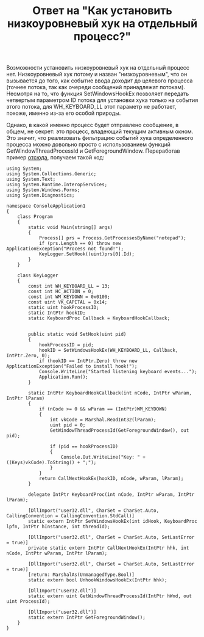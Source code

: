 ﻿---
title: "Ответ на \"Как установить низкоуровневый хук на отдельный процесс?\""
se.owner.user_id: 240512
se.owner.display_name: "MSDN.WhiteKnight"
se.owner.link: "https://ru.stackoverflow.com/users/240512/msdn-whiteknight"
se.answer_id: 946370
se.question_id: 946095
se.post_type: answer
se.score: 3
se.is_accepted: True
---
<p>Возможности установить низкоуровневый хук на отдельный процесс нет. Низкоуровневый хук потому и назван "низкоуровневым", что он вызывается до того, как событие ввода доходит до целевого процесса (точнее потока, так как очереди сообщений принадлежат потокам). Несмотря на то, что функция SetWindowsHookEx позволяет передать четвертым параметром ID потока для установки хука только на события этого потока, для WH_KEYBOARD_LL этот параметр не работает, похоже, именно из-за его особой природы.</p>

<p>Однако, в какой именно процесс будет отправлено сообщение, в общем, не секрет: это процесс, владеющий текущим активным окном. Это значит, что реализовать фильтрацию событий хука определенного процесса можно довольно просто с использованием функций GetWindowThreadProcessId и GetForegroundWindow. Переработав пример <a href="https://ru.stackoverflow.com/a/880287/240512">отсюда</a>, получаем такой код:</p>

<pre><code>using System;
using System.Collections.Generic;
using System.Text;
using System.Runtime.InteropServices;
using System.Windows.Forms;
using System.Diagnostics;

namespace ConsoleApplication1
{
    class Program
    {
        static void Main(string[] args)
        {
            Process[] prs = Process.GetProcessesByName("notepad");
            if (prs.Length == 0) throw new ApplicationException("Process not found!");
            KeyLogger.SetHook((uint)prs[0].Id);
        }
    }

    class KeyLogger
    {
        const int WH_KEYBOARD_LL = 13;
        const int HC_ACTION = 0;
        const int WM_KEYDOWN = 0x0100;
        const uint VK_CAPITAL = 0x14;        
        static uint hookProcessID;
        static IntPtr hookID;
        static KeyboardProc Callback = KeyboardHookCallback;


        public static void SetHook(uint pid)
        {
            hookProcessID = pid;
            hookID = SetWindowsHookEx(WH_KEYBOARD_LL, Callback, IntPtr.Zero, 0);
            if (hookID == IntPtr.Zero) throw new ApplicationException("Failed to install hook!");
            Console.WriteLine("Started listening keyboard events...");
            Application.Run();
        }               

        static IntPtr KeyboardHookCallback(int nCode, IntPtr wParam, IntPtr lParam)
        {
            if (nCode &gt;= 0 &amp;&amp; wParam == (IntPtr)WM_KEYDOWN)
            {
                int vkCode = Marshal.ReadInt32(lParam);
                uint pid = 0;
                GetWindowThreadProcessId(GetForegroundWindow(), out pid);

                if (pid == hookProcessID)
                {
                    Console.Out.WriteLine("Key: " + ((Keys)vkCode).ToString() + ";");
                }
            }
            return CallNextHookEx(hookID, nCode, wParam, lParam);
        }

        delegate IntPtr KeyboardProc(int nCode, IntPtr wParam, IntPtr lParam);

        [DllImport("user32.dll", CharSet = CharSet.Auto, CallingConvention = CallingConvention.StdCall)]
        static extern IntPtr SetWindowsHookEx(int idHook, KeyboardProc lpfn, IntPtr hInstance, int threadId);

        [DllImport("user32.dll", CharSet = CharSet.Auto, SetLastError = true)]
        private static extern IntPtr CallNextHookEx(IntPtr hhk, int nCode, IntPtr wParam, IntPtr lParam);

        [DllImport("user32.dll", CharSet = CharSet.Auto, SetLastError = true)]
        [return: MarshalAs(UnmanagedType.Bool)]
        static extern bool UnhookWindowsHookEx(IntPtr hhk);

        [DllImport("user32.dll")]
        static extern uint GetWindowThreadProcessId(IntPtr hWnd, out uint ProcessId);

        [DllImport("user32.dll")]
        static extern IntPtr GetForegroundWindow();   
    }    
}
</code></pre>
